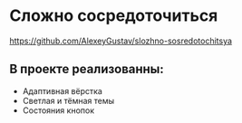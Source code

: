 # Сложно сосредоточиться

https://github.com/AlexeyGustav/slozhno-sosredotochitsya

## В проекте реализованны:
* Адаптивная вёрстка
* Светлая и тёмная темы
* Состояния кнопок
